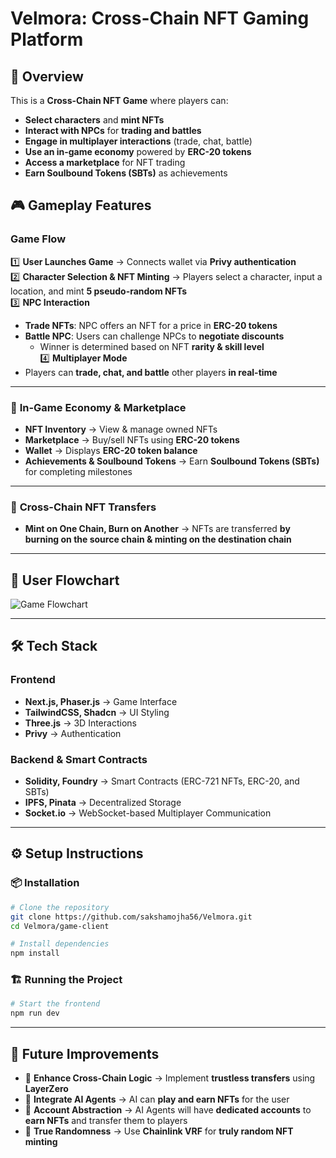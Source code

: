 # **Velmora: Cross-Chain NFT Gaming Platform**

## 🚀 Overview

This is a **Cross-Chain NFT Game** where players can:
- **Select characters** and **mint NFTs**  
- **Interact with NPCs** for **trading and battles**  
- **Engage in multiplayer interactions** (trade, chat, battle)  
- **Use an in-game economy** powered by **ERC-20 tokens**  
- **Access a marketplace** for NFT trading  
- **Earn Soulbound Tokens (SBTs)** as achievements  

## 🎮 **Gameplay Features**

### **Game Flow**  
1️⃣ **User Launches Game** → Connects wallet via **Privy authentication**  
2️⃣ **Character Selection & NFT Minting** → Players select a character, input a location, and mint **5 pseudo-random NFTs**  
3️⃣ **NPC Interaction**  
   - **Trade NFTs**: NPC offers an NFT for a price in **ERC-20 tokens**  
   - **Battle NPC**: Users can challenge NPCs to **negotiate discounts**  
     - Winner is determined based on NFT **rarity & skill level**  
4️⃣ **Multiplayer Mode**  
   - Players can **trade, chat, and battle** other players **in real-time**  

---

### 🛒 **In-Game Economy & Marketplace**
- **NFT Inventory** → View & manage owned NFTs  
- **Marketplace** → Buy/sell NFTs using **ERC-20 tokens**  
- **Wallet** → Displays **ERC-20 token balance**  
- **Achievements & Soulbound Tokens** → Earn **Soulbound Tokens (SBTs)** for completing milestones  

---

### 🔀 **Cross-Chain NFT Transfers**
- **Mint on One Chain, Burn on Another** → NFTs are transferred **by burning on the source chain & minting on the destination chain**  

---

## 📌 **User Flowchart**  
![Game Flowchart](https://drive.google.com/file/d/1jvLgq9u0Pqw4CxZEQWVZGSGPndXBSH1-/view?usp=sharing)  

---

## 🛠️ **Tech Stack**
### **Frontend**  
- **Next.js, Phaser.js** → Game Interface  
- **TailwindCSS, Shadcn** → UI Styling  
- **Three.js** → 3D Interactions  
- **Privy** → Authentication  

### **Backend & Smart Contracts**  
- **Solidity, Foundry** → Smart Contracts (ERC-721 NFTs, ERC-20, and SBTs)  
- **IPFS, Pinata** → Decentralized Storage  
- **Socket.io** → WebSocket-based Multiplayer Communication  

---

## ⚙️ **Setup Instructions**
### **📦 Installation**  
```sh
# Clone the repository
git clone https://github.com/sakshamojha56/Velmora.git
cd Velmora/game-client

# Install dependencies
npm install
```

### **🏗️ Running the Project**  
```sh
# Start the frontend
npm run dev
```

---

## 🔮 **Future Improvements**
- 🔹 **Enhance Cross-Chain Logic** → Implement **trustless transfers** using **LayerZero**  
- 🤖 **Integrate AI Agents** → AI can **play and earn NFTs** for the user  
- 🔑 **Account Abstraction** → AI Agents will have **dedicated accounts** to **earn NFTs** and transfer them to players  
- 🎲 **True Randomness** → Use **Chainlink VRF** for **truly random NFT minting**  
